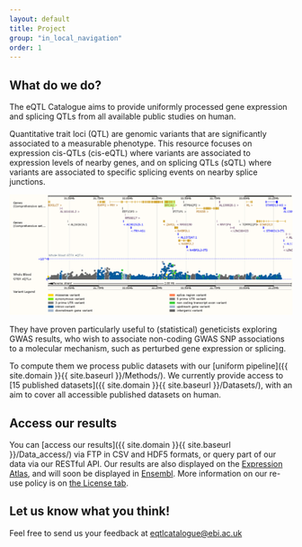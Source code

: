 ```yaml
---
layout: default
title: Project
group: "in_local_navigation"
order: 1
---
```


What do we do?
--------------

The eQTL Catalogue aims to provide uniformly processed gene expression and splicing QTLs from all available public studies on human.

Quantitative trait loci (QTL) are genomic variants that are significantly associated to a measurable phenotype. This resource focuses on expression cis-QTLs (cis-eQTL) where variants are associated to expression levels of nearby genes, and on splicing QTLs (sQTL) where variants are associated to specific splicing events on nearby splice junctions.

![eQTLS in Ensembl](static/Human_BRCA2.png)

They have proven particularly useful to (statistical) geneticists exploring GWAS results, who wish to associate non-coding GWAS SNP associations to a molecular mechanism, such as perturbed gene expression or splicing.

To compute them we process public datasets with our [uniform pipeline]({{ site.domain }}{{ site.baseurl }}/Methods/). We currently provide access to [15 published datasets]({{ site.domain }}{{ site.baseurl }}/Datasets/), with an aim to cover all accessible published datasets on human.

Access our results
------------------

You can [access our results]({{ site.domain }}{{ site.baseurl }}/Data_access/) via FTP in CSV and HDF5 formats, or query part of our data via our RESTful API. Our results are also displayed on the [Expression Atlas](https://www.ebi.ac.uk/gxa/home), and will soon be displayed in [Ensembl](www.ensembl.org). More information on our re-use policy is on [the License tab]({{site.domain}}{{site.baseurl}}/License).

Let us know what you think! 
---------------------------

Feel free to send us your feedback at [eqtlcatalogue@ebi.ac.uk](mailto:eqtlcatalogue@ebi.ac.uk)
